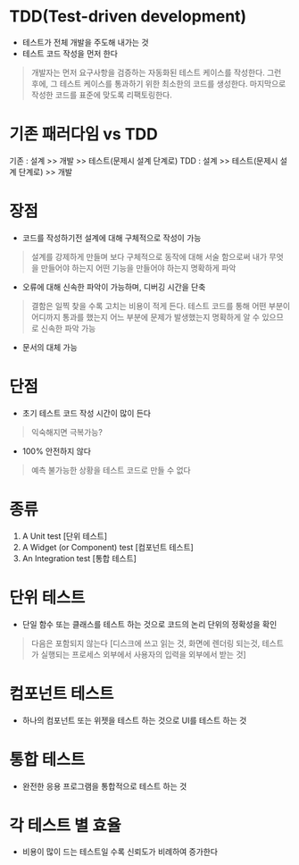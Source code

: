 # TDD(Test-driven development)
- 테스트가 전체 개발을 주도해 내가는 것
- 테스트 코드 작성을 먼저 한다
> 개발자는 먼저 요구사항을 검증하는 자동화된 테스트 케이스를 작성한다. 그런 후에, 그 테스트 케이스를 통과하기 위한 최소한의 코드를 생성한다. 마지막으로 작성한 코드를 표준에 맞도록 리팩토링한다.

# 기존 패러다임 vs TDD
기존 : 설계 >> 개발 >> 테스트(문제시 설계 단계로)
TDD : 설계 >> 테스트(문제시 설계 단계로) >> 개발

# 장점
- 코드를 작성하기전 설계에 대해 구체적으로 작성이 가능
> 설계를 강제하게 만들며 보다 구체적으로 동작에 대해 서술 함으로써 내가 무엇을 만들어야 하는지 어떤 기능을 만들어야 하는지 명확하게 파악
- 오류에 대해 신속한 파악이 가능하며, 디버깅 시간을 단축
> 결함은 일찍 찾을 수록 고치는 비용이 적게 든다. 테스트 코드를 통해 어떤 부분이 어디까지 통과를 했는지 어느 부분에 문제가 발생했는지 명확하게 알 수 있으므로 신속한 파악 가능
- 문서의 대체 가능

# 단점
- 초기 테스트 코드 작성 시간이 많이 든다
> 익숙해지면 극복가능?
- 100% 안전하지 않다
> 예측 불가능한 상황을 테스트 코드로 만들 수 없다

# 종류
1. A Unit test [단위 테스트]
2. A Widget (or Component) test [컴포넌트 테스트]
3. An Integration test [통합 테스트]

# 단위 테스트
- 단일 함수 또는 클래스를 테스트 하는 것으로 코드의 논리 단위의 정확성을 확인
> 다음은 포함되지 않는다
> [디스크에 쓰고 읽는 것, 화면에 렌더링 되는것, 테스트가 실행되는 프로세스 외부에서 사용자의 입력을 외부에서 받는 것]

# 컴포넌트 테스트
- 하나의 컴포넌트 또는 위젯을 테스트 하는 것으로 UI를 테스트 하는 것

# 통합 테스트
- 완전한 응용 프로그램을 통합적으로 테스트 하는 것

# 각 테스트 별 효율
- 비용이 많이 드는 테스트일 수록 신뢰도가 비례하여 증가한다